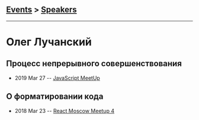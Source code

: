 ## [Events](../README.md) > [Speakers](../speakers.md)
---

# Олег Лучанский

## Процесс непрерывного совершенствования
- 2019 Mar 27 -- [JavaScript MeetUp](https://www.youtube.com/watch?v=l8Fp1BhT5i0)    
## О форматировании кода
- 2018 Mar 23 -- [React Moscow Meetup 4](https://www.youtube.com/watch?v=t3fxt6dR_BM&t=1270s)    
